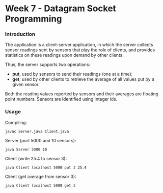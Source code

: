 # Week 7 - Datagram Socket Programming

### Introduction
The application is a client-server application, in which the server collects sensor readings sent by sensors
that play the role of clients, and provides statistics on these readings upon demand by other clients.  

Thus, the server supports two operations:  
- **put**, used by sensors to send their readings (one at a time);  
- **get**, used by other clients to retrieve the average of all values put by a given sensor.

Both the reading values reported by sensors and their averages are floating point numbers.
Sensors are identified using integer ids.

### Usage

Compiling:  
```
javac Server.java Client.java
```

Server (port 5000 and 10 sensors):  
```
java Server 5000 10
```

Client (write 25.4 to sensor 3):  
```
java Client localhost 5000 put 3 25.4
```

Client (get average from sensor 3):  
```
java Client localhost 5000 get 3
```